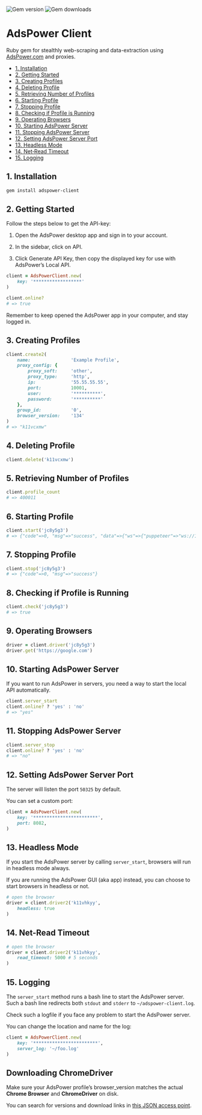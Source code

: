 ![Gem version](https://img.shields.io/gem/v/adspower-client) ![Gem downloads](https://img.shields.io/gem/dt/adspower-client)

# AdsPower Client

Ruby gem for stealthly web-scraping and data-extraction using [AdsPower.com](https://www.adspower.com/) and proxies.

* [1. Installation](#1-installation)
* [2. Getting Started](#2-getting-started)
* [3. Creating Profiles](#3-creating-profiles)
* [4. Deleting Profile](#4-deleting-profile)
* [5. Retrieving Number of Profiles](#5-retrieving-number-of-profiles)
* [6. Starting Profile](#6-starting-profile)
* [7. Stopping Profile](#7-stopping-profile)
* [8. Checking if Profile is Running](#8-checking-if-profile-is-running)
* [9. Operating Browsers](#9-operating-browsers)
* [10. Starting AdsPower Server](#10-starting-adspower-server)
* [11. Stopping AdsPower Server](#11-stopping-adspower-server)
* [12. Setting AdsPower Server Port](#12-setting-adspower-server-port)
* [13. Headless Mode](#13-headless-mode)
* [14. Net‑Read Timeout](#14-net-read-timeout)
* [15. Logging](#15-logging)

## 1. Installation

```bash
gem install adspower-client
```

## 2. Getting Started

Follow the steps below to get the API-key:

1. Open the AdsPower desktop app and sign in to your account. 

2. In the sidebar, click on API.

3. Click Generate API Key, then copy the displayed key for use with AdsPower’s Local API. 

```ruby
client = AdsPowerClient.new(
    key: '******************'
)

client.online?
# => true
```

Remember to keep opened the AdsPower app in your computer, and stay logged in.

## 3. Creating Profiles

```ruby
client.create2(
    name:               'Example Profile',
    proxy_config: {
        proxy_soft:     'other',
        proxy_type:     'http',
        ip:             '55.55.55.55',
        port:           10001,
        user:           '**********',
        password:       '**********'
    },
    group_id:           '0',
    browser_version:    '134'
)
# => "k11vcxmw"
```

## 4. Deleting Profile

```ruby
client.delete('k11vcxmw')
```

## 5. Retrieving Number of Profiles

```ruby
client.profile_count
# => 400011
```

## 6. Starting Profile

```ruby
client.start('jc8y5g3')
# => {"code"=>0, "msg"=>"success", "data"=>{"ws"=>{"puppeteer"=>"ws://127.0.0.1:43703/devtools/browser/60e1d880-e4dc-4ae0-a2d3-56d123648299", "selenium"=>"127.0.0.1:43703"}, "debug_port"=>"43703", "webdriver"=>"/home/leandro/.config/adspower_global/cwd_global/chrome_116/chromedriver"}}
```

## 7. Stopping Profile

```ruby
client.stop('jc8y5g3')
# => {"code"=>0, "msg"=>"success"}
```

## 8. Checking if Profile is Running

```ruby
client.check('jc8y5g3')
# => true
```

## 9. Operating Browsers

```ruby
driver = client.driver('jc8y5g3')
driver.get('https://google.com')
```

## 10. Starting AdsPower Server

If you want to run AdsPower in servers, you need a way to start the local API automatically.

```ruby
client.server_start
client.online? ? 'yes' : 'no'
# => "yes"
```

## 11. Stopping AdsPower Server

```ruby
client.server_stop
client.online? ? 'yes' : 'no'
# => "no"
```

## 12. Setting AdsPower Server Port

The server will listen the port `50325` by default. 

You can set a custom port:

```ruby
client = AdsPowerClient.new(
    key: '************************',
    port: 8082,
)
```

## 13. Headless Mode

If you start the AdsPower server by calling `server_start`, browsers will run in headless mode always.

If you are running the AdsPower GUI (aka app) instead, you can choose to start browsers in headless or not.

```ruby
# open the browser
driver = client.driver2('k11vhkyy', 
    headless: true
)
```

## 14. Net-Read Timeout

```ruby
# open the browser
driver = client.driver2('k11vhkyy', 
    read_timeout: 5000 # 5 seconds
)
```

## 15. Logging

The `server_start` method runs a bash line to start the AdsPower server.
Such a bash line redirects both `stdout` and `stderr` to `~/adspower-client.log`.

Check such a logfile if you face any problem to start the AdsPower server.

You can change the location and name for the log:

```ruby
client = AdsPowerClient.new(
    key: '************************',
    server_log: '~/foo.log'
)
```

## Downloading ChromeDriver

Make sure your AdsPower profile’s browser_version matches the actual **Chrome Browser** and **ChromeDriver** on disk.

You can search for versions and download links in [this JSON access point](https://googlechromelabs.github.io/chrome-for-testing/known-good-versions-with-downloads.json).

